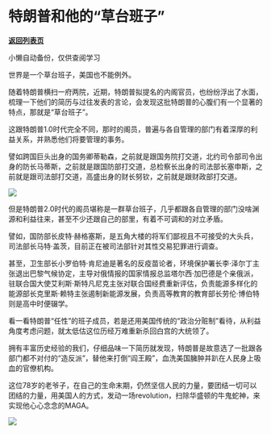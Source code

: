 # 特朗普和他的“草台班子”

[**返回列表页**](/gzh/政事堂2019)

小懒自动备份，仅供查阅学习

世界是一个草台班子，美国也不能例外。  

随着特朗普横扫一府两院，近期，特朗普拟提名的内阁官员，也纷纷浮出了水面，梳理一下他们的简历与过往发表的言论，会发现这批特朗普的心腹们有一个显著的特点，那就是“草台班子”。

这跟特朗普1.0时代完全不同，那时的阁员，普遍与各自管理的部门有着深厚的利益关系，并熟悉他们将要管理的事务。

譬如跨国巨头出身的国务卿蒂勒森，之前就是跟国务院打交道，北约司令部司令出身的防长马蒂斯，之前就是跟国防部打交道，总检察长出身的司法部长塞申斯，之前就是跟司法部打交道，高盛出身的财长努钦，之前就是跟财政部打交道。

![](https://mmbiz.qpic.cn/mmbiz_jpg/rxhS23yu8cMBtV6B3uIUbCHBBjB6vE8ZdCykby3Ek5STokaMsLKpHdI2MtOrSW2rqlhlaXqX1fMcq0AeCJ6FTg/640?wx_fmt=jpeg&from;=appmsg)

但是特朗普2.0时代的阁员堪称是一群草台班子，几乎都跟各自管理的部门没啥渊源和利益往来，甚至不少还跟自己的部里，有着不可调和的对立矛盾。

譬如，国防部长皮特·赫格塞斯，是五角大楼的将军们鄙视且不可接受的大头兵，司法部长马特·盖茨，目前正在被司法部针对其性交易犯罪进行调查。

甚至，卫生部长小罗伯特·肯尼迪是著名的反疫苗论者，环境保护署长李·泽尔丁主张退出巴黎气候协定，主导对俄情报的国家情报总监塔尔西·加巴德是个亲俄派，驻联合国大使艾利斯·斯特凡尼克主张对联合国经费重新评估，负责能源多样化的能源部长克里斯·赖特主张遏制新能源发展，负责高等教育的教育部长劳伦·博伯特则是高中时便辍学。

看一看特朗普“任性”的班子成员，若是还用美国传统的“政治分赃制”看待，从利益角度考虑问题，就太低估这位历经万难重新杀回白宫的大统领了。

拥有丰富历史经验的我们，仔细品味一下简历就发现，特朗普是故意选了一批跟各部门都不对付的“造反派”，替他来打倒“阎王殿”，血洗美国臃肿并趴在人民身上吸血的官僚机构。

这位78岁的老爷子，在自己的生命末期，仍然坚信人民的力量，要团结一切可以团结的力量，用美国人的方式，发动一场revolution，扫除华盛顿的牛鬼蛇神，来实现他心心念念的MAGA。

![](https://mmbiz.qpic.cn/mmbiz_jpg/rxhS23yu8cMBtV6B3uIUbCHBBjB6vE8ZeIKn1kKOrgmKqEuIv2Ptb8KzYQibOdcWzmGMQu6vdPiaEH5hfN5D1s6w/640?wx_fmt=jpeg&from;=appmsg)

